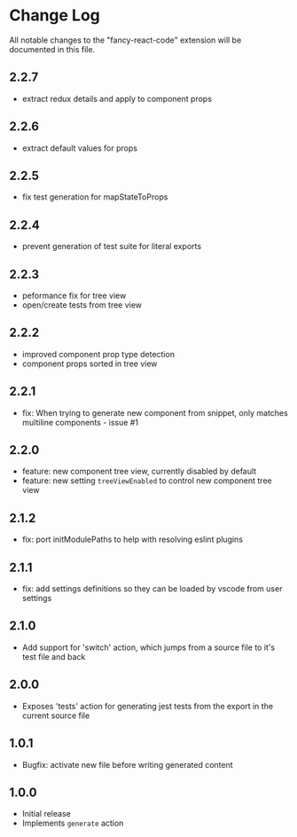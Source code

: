 # Change Log
All notable changes to the "fancy-react-code" extension will be documented in this file.

## 2.2.7
- extract redux details and apply to component props
## 2.2.6
- extract default values for props
## 2.2.5
- fix test generation for mapStateToProps
## 2.2.4
- prevent generation of test suite for literal exports
## 2.2.3
- peformance fix for tree view
- open/create tests from tree view
## 2.2.2
- improved component prop type detection
- component props sorted in tree view
## 2.2.1
- fix: When trying to generate new component from snippet, only matches multiline components - issue #1
## 2.2.0
- feature: new component tree view, currently disabled by default
- feature: new setting `treeViewEnabled` to control new component tree view
## 2.1.2
- fix: port initModulePaths to help with resolving eslint plugins
## 2.1.1
- fix: add settings definitions so they can be loaded by vscode from user settings
## 2.1.0
- Add support for 'switch' action, which jumps from a source file to it's test file and back
## 2.0.0
- Exposes 'tests' action for generating jest tests from the export in the current source file
## 1.0.1
- Bugfix: activate new file before writing generated content
## 1.0.0
- Initial release
- Implements `generate` action
